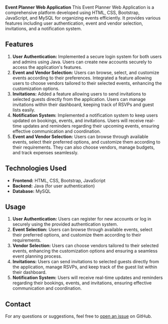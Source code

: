 **Event Planner Web Application**
This Event Planner Web Application is a comprehensive platform developed using HTML, CSS, Bootstrap, JavaScript, and MySQL for organizing events efficiently. It provides various features including user authentication, event and vendor selection, invitations, and a notification system.

## Features
1. **User Authentication:** Implemented a secure login system for both users and admins using Java. Users can create new accounts securely to access the application's features.
2. **Event and Vendor Selection:** Users can browse, select, and customize events according to their preferences. Integrated a feature allowing users to choose vendors tailored to their selected events, enhancing the customization options.
3. **Invitations:** Added a feature allowing users to send invitations to selected guests directly from the application. Users can manage invitations within their dashboard, keeping track of RSVPs and guest lists easily.
4. **Notification System:** Implemented a notification system to keep users updated on bookings, events, and invitations. Users will receive real-time updates and reminders regarding their upcoming events, ensuring effective communication and coordination.
5. **Event and Vendor Selection:** Users can browse through available events, select their preferred options, and customize them according to their requirements. They can also choose vendors, manage budgets, and track expenses seamlessly.
   
## Technologies Used
- **Frontend:** HTML, CSS, Bootstrap, JavaScript
- **Backend:** Java (for user authentication)
- **Database:** MySQL

## Usage
1. **User Authentication:** Users can register for new accounts or log in securely using the provided authentication system.
2. **Event Selection:** Users can browse through available events, select their preferred options, and customize them according to their requirements.
3. **Vendor Selection:** Users can choose vendors tailored to their selected events, enhancing the customization options and ensuring a seamless event planning process.
4. **Invitations:** Users can send invitations to selected guests directly from the application, manage RSVPs, and keep track of the guest list within their dashboard.
5. **Notification System:** Users will receive real-time updates and reminders regarding their bookings, events, and invitations, ensuring effective communication and coordination.

## Contact
For any questions or suggestions, feel free to [open an issue](https://github.com/akkid7/event-planner-web-app/issues) on GitHub.

